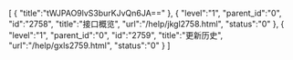 [
	{
		"title":"tWJPAO9lvS3burKJvQn6JA=="
	},
	{
		"level":"1",
		"parent_id":"0",
		"id":"2758",
		"title":"接口概览",
		"url":"/help/jkgl2758.html",
		"status":"0"
	},
	{
		"level":"1",
		"parent_id":"0",
		"id":"2759",
		"title":"更新历史",
		"url":"/help/gxls2759.html",
		"status":"0"
	}
]